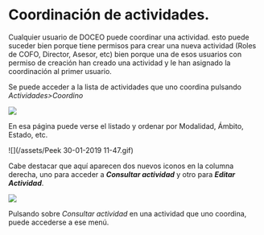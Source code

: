 # Coordinación de actividades.

Cualquier usuario de DOCEO puede coordinar una actividad. esto puede suceder bien porque tiene permisos para crear una nueva actividad (Roles de COFO, Director, Asesor, etc) bien porque una de esos usuarios con permiso de creación han creado una actividad y le han asignado la coordinación al primer usuario.

Se puede acceder a la lista de actividades que uno coordina pulsando _Actividades>Coordino_

![](/assets/Selección_721.png)

En esa página puede verse el listado y ordenar por Modalidad, Ámbito, Estado, etc.

![](/assets/Peek 30-01-2019 11-47.gif)

Cabe destacar que aquí aparecen dos nuevos iconos en la columna derecha, uno para acceder a _**Consultar actividad**_ y otro para _**Editar Actividad**_.

![](/assets/Selección_723.png)

Pulsando sobre _Consultar actividad_ en una actividad que uno coordina, puede accederse a ese menú.